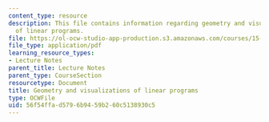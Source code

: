 ```yaml
---
content_type: resource
description: This file contains information regarding geometry and visualizations
  of linear programs.
file: https://ol-ocw-studio-app-production.s3.amazonaws.com/courses/15-053-optimization-methods-in-management-science-spring-2013/56f54ffad5796b9459b260c5138930c5_MIT15_053S13_lec3.pdf
file_type: application/pdf
learning_resource_types:
- Lecture Notes
parent_title: Lecture Notes
parent_type: CourseSection
resourcetype: Document
title: Geometry and visualizations of linear programs
type: OCWFile
uid: 56f54ffa-d579-6b94-59b2-60c5138930c5
---
```

